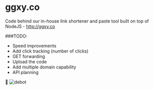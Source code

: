 ggxy.co
=======

Code behind our in-house link shortener and paste tool built on top of NodeJS - http://ggxy.co

###TODO:
- Speed improvements
- Add click tracking (number of clicks)
- GET forwarding
- Upload the code
- Add multiple domain capability
- API planning

:kiss: ![debot](http://i.imgur.com/9mswB2S.png)
